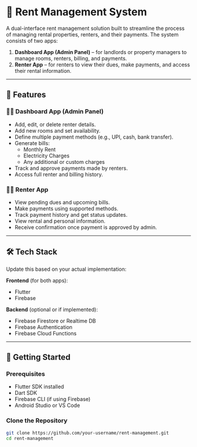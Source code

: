 # 🏢 Rent Management System

A dual-interface rent management solution built to streamline the process of managing rental properties, renters, and their payments. The system consists of two apps:

1. **Dashboard App (Admin Panel)** – for landlords or property managers to manage rooms, renters, billing, and payments.
2. **Renter App** – for renters to view their dues, make payments, and access their rental information.

---

## 🎯 Features

### 🧑‍💼 Dashboard App (Admin Panel)

- Add, edit, or delete renter details.
- Add new rooms and set availability.
- Define multiple payment methods (e.g., UPI, cash, bank transfer).
- Generate bills:
  - Monthly Rent
  - Electricity Charges
  - Any additional or custom charges
- Track and approve payments made by renters.
- Access full renter and billing history.

### 🧑‍💻 Renter App

- View pending dues and upcoming bills.
- Make payments using supported methods.
- Track payment history and get status updates.
- View rental and personal information.
- Receive confirmation once payment is approved by admin.

---

## 🛠️ Tech Stack

Update this based on your actual implementation:

**Frontend** (for both apps):
- Flutter
- Firebase 

**Backend** (optional or if implemented):
- Firebase Firestore or Realtime DB
- Firebase Authentication
- Firebase Cloud Functions 

---

## 🚀 Getting Started

### Prerequisites

- Flutter SDK installed
- Dart SDK
- Firebase CLI (if using Firebase)
- Android Studio or VS Code

### Clone the Repository

```bash
git clone https://github.com/your-username/rent-management.git
cd rent-management
